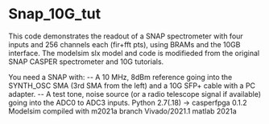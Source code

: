# Snap_10G_tut

This code demonstrates the readout of a SNAP spectrometer with four inputs and 256 channels each (fir+fft pts), using BRAMs and the 10GB interface. 
The modelsim slx model and code is modifieded from the original SNAP CASPER spectrometer and 10G tutorials.

You need a SNAP with:
-- A 10 MHz, 8dBm reference going into the SYNTH_OSC SMA (3rd SMA from the left) and a 10G SFP+ cable with a PC adapter.
-- A test tone, noise source (or a radio telescope signal if available) going into the ADC0 to ADC3 inputs.
Python 2.7(.18) -> casperfpga 0.1.2
Modelsim compiled with m2021a branch
Vivado/2021.1
matlab 2021a
